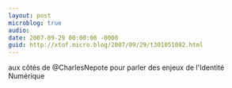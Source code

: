 ```yaml
---
layout: post
microblog: true
audio: 
date: 2007-09-29 00:00:00 -0000
guid: http://xtof.micro.blog/2007/09/29/t301051082.html
---
```

aux côtés de @CharlesNepote pour parler des enjeux de l'Identité Numérique
